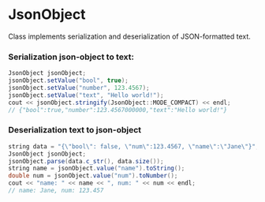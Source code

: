 # JsonObject

Class implements serialization and deserialization of JSON-formatted text.

### Serialization json-object to text:
```Java
JsonObject jsonObject;
jsonObject.setValue("bool", true);
jsonObject.setValue("number", 123.4567);
jsonObject.setValue("text", "Hello world!");
cout << jsonObject.stringify(JsonObject::MODE_COMPACT) << endl;
// {"bool":true,"number":123.4567000000,"text":"Hello world!"}
```

### Deserialization text to json-object
```Java
string data = "{\"bool\": false, \"num\":123.4567, \"name\":\"Jane\"}";
JsonObject jsonObject;
jsonObject.parse(data.c_str(), data.size());
string name = jsonObject.value("name").toString();
double num = jsonObject.value("num").toNumber();
cout << "name: " << name << ", num: " << num << endl;
// name: Jane, num: 123.457
```
